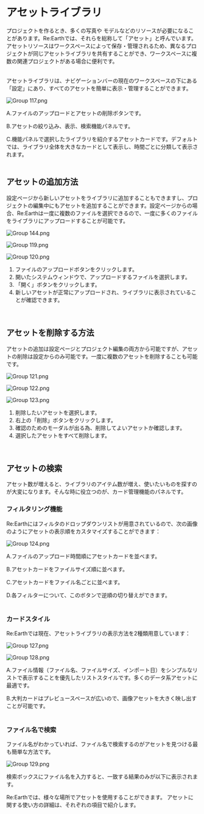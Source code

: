 # アセットライブラリ

プロジェクトを作るとき、多くの写真や モデルなどのリソースが必要になることがあります。Re:Earthでは、それらを総称して「アセット」と呼んでいます。アセットリソースはワークスペースによって保存・管理されるため、異なるプロジェクトが同じアセットライブラリを共有することができ、ワークスペースに複数の関連プロジェクトがある場合に便利です。
<br>
<br>

アセットライブラリは、ナビゲーションバーの現在のワークスペースの下にある「設定」にあり、すべてのアセットを簡単に表示・管理することができます。

![Group 117.png](%E3%82%A2%E3%82%BB%E3%83%83%E3%83%88%E3%83%A9%E3%82%A4%E3%83%95%E3%82%99%E3%83%A9%E3%83%AA%20e3b0c2b159dd4ca08cf13df47df81d4c/Group_117.png)

A.ファイルのアップロードとアセットの削除ボタンです。

B.アセットの絞り込み、表示、検索機能パネルです。

C.機能パネルで選択したライブラリを紹介するアセットカードです。デフォルトでは、ライブラリ全体を大きなカードとして表示し、時間ごとに分類して表示されます。
<br>
<br>

## アセットの追加方法

設定ページから新しいアセットをライブラリに追加することもできますし、プロジェクトの編集中にもアセットを追加することができます。設定ページからの場合、Re:Earthは一度に複数のファイルを選択できるので、一度に多くのファイルをライブラリにアップロードすることが可能です。

![Group 144.png](%E3%82%A2%E3%82%BB%E3%83%83%E3%83%88%E3%83%A9%E3%82%A4%E3%83%95%E3%82%99%E3%83%A9%E3%83%AA%20e3b0c2b159dd4ca08cf13df47df81d4c/Group_144.png)

![Group 119.png](%E3%82%A2%E3%82%BB%E3%83%83%E3%83%88%E3%83%A9%E3%82%A4%E3%83%95%E3%82%99%E3%83%A9%E3%83%AA%20e3b0c2b159dd4ca08cf13df47df81d4c/Group_119.png)

![Group 120.png](%E3%82%A2%E3%82%BB%E3%83%83%E3%83%88%E3%83%A9%E3%82%A4%E3%83%95%E3%82%99%E3%83%A9%E3%83%AA%20e3b0c2b159dd4ca08cf13df47df81d4c/Group_120.png)

1. ファイルのアップロードボタンをクリックします。
2. 開いたシステムウィンドウで、アップロードするファイルを選択します。
3. 「開く」ボタンをクリックします。
4. 新しいアセットが正常にアップロードされ、ライブラリに表示されていることが確認できます。
<br>

## アセットを削除する方法

アセットの追加は設定ページとプロジェクト編集の両方から可能ですが、アセットの削除は設定からのみ可能です。一度に複数のアセットを削除することも可能です。

![Group 121.png](%E3%82%A2%E3%82%BB%E3%83%83%E3%83%88%E3%83%A9%E3%82%A4%E3%83%95%E3%82%99%E3%83%A9%E3%83%AA%20e3b0c2b159dd4ca08cf13df47df81d4c/Group_121.png)

![Group 122.png](%E3%82%A2%E3%82%BB%E3%83%83%E3%83%88%E3%83%A9%E3%82%A4%E3%83%95%E3%82%99%E3%83%A9%E3%83%AA%20e3b0c2b159dd4ca08cf13df47df81d4c/Group_122.png)

![Group 123.png](%E3%82%A2%E3%82%BB%E3%83%83%E3%83%88%E3%83%A9%E3%82%A4%E3%83%95%E3%82%99%E3%83%A9%E3%83%AA%20e3b0c2b159dd4ca08cf13df47df81d4c/Group_123.png)

1. 削除したいアセットを選択します。
2. 右上の「削除」ボタンをクリックします。
3. 確認のためのモーダルが出る為、削除してよいアセットか確認します。
4. 選択したアセットをすべて削除します。
<br>

## アセットの検索

アセット数が増えると、ライブラリのアイテム数が増え、使いたいものを探すのが大変になります。そんな時に役立つのが、カード管理機能のパネルです。

### フィルタリング機能

Re:Earthにはフィルタのドロップダウンリストが用意されているので、次の画像のようにアセットの表示順をカスタマイズすることができます：

![Group 124.png](%E3%82%A2%E3%82%BB%E3%83%83%E3%83%88%E3%83%A9%E3%82%A4%E3%83%95%E3%82%99%E3%83%A9%E3%83%AA%20e3b0c2b159dd4ca08cf13df47df81d4c/Group_124.png)

A.ファイルのアップロード時間順にアセットカードを並べます。

B.アセットカードをファイルサイズ順に並べます。

C.アセットカードをファイル名ごとに並べます。

D.各フィルターについて、このボタンで逆順の切り替えができます。
<br>
<br>

### カードスタイル

Re:Earthでは現在、アセットライブラリの表示方法を2種類用意しています：

![Group 127.png](%E3%82%A2%E3%82%BB%E3%83%83%E3%83%88%E3%83%A9%E3%82%A4%E3%83%95%E3%82%99%E3%83%A9%E3%83%AA%20e3b0c2b159dd4ca08cf13df47df81d4c/Group_127.png)

![Group 128.png](%E3%82%A2%E3%82%BB%E3%83%83%E3%83%88%E3%83%A9%E3%82%A4%E3%83%95%E3%82%99%E3%83%A9%E3%83%AA%20e3b0c2b159dd4ca08cf13df47df81d4c/Group_128.png)

A.ファイル情報（ファイル名、ファイルサイズ、インポート日）をシンプルなリストで表示することを優先したリストスタイルです。多くのデータ系アセットに最適です。

B.大判カードはプレビュースペースが広いので、画像アセットを大きく映し出すことが可能です。
<br>
<br>
### ファイル名で検索

ファイル名がわかっていれば、ファイル名で検索するのがアセットを見つける最も簡単な方法です。

![Group 129.png](%E3%82%A2%E3%82%BB%E3%83%83%E3%83%88%E3%83%A9%E3%82%A4%E3%83%95%E3%82%99%E3%83%A9%E3%83%AA%20e3b0c2b159dd4ca08cf13df47df81d4c/Group_129.png)

検索ボックスにファイル名を入力すると、一致する結果のみが以下に表示されます。

Re:Earthでは、様々な場所でアセットを使用することができます。
アセットに関する使い方の詳細は、それぞれの項目で紹介します。
    
